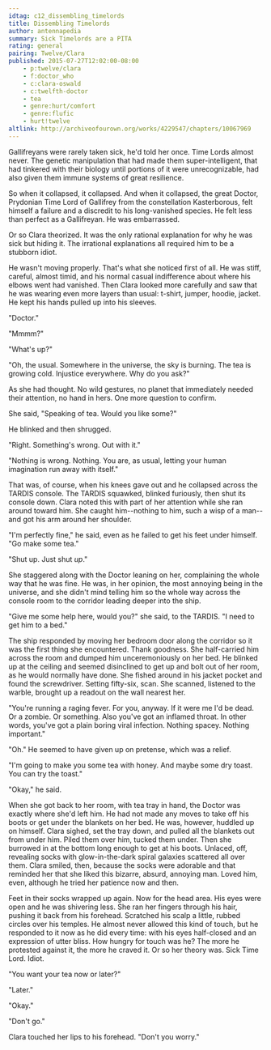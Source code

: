 ```yaml
---
idtag: c12_dissembling_timelords
title: Dissembling Timelords
author: antennapedia
summary: Sick Timelords are a PITA
rating: general
pairing: Twelve/Clara
published: 2015-07-27T12:02:00-08:00
    - p:twelve/clara
    - f:doctor_who
    - c:clara-oswald
    - c:twelfth-doctor
    - tea
    - genre:hurt/comfort
    - genre:flufic
    - hurt!twelve
altlink: http://archiveofourown.org/works/4229547/chapters/10067969
---
```

Gallifreyans were rarely taken sick, he'd told her once. Time Lords almost never. The genetic manipulation that had made them super-intelligent, that had tinkered with their biology until portions of it were unrecognizable, had also given them immune systems of great resilience.

So when it collapsed, it collapsed. And when it collapsed, the great Doctor, Prydonian Time Lord of Gallifrey from the constellation Kasterborous, felt himself a failure and a discredit to his long-vanished species. He felt less than perfect as a Gallifreyan. He was embarrassed.

Or so Clara theorized. It was the only rational explanation for why he was sick but hiding it. The irrational explanations all required him to be a stubborn idiot.

He wasn't moving properly. That's what she noticed first of all. He was stiff, careful, almost timid, and his normal casual indifference about where his elbows went had vanished. Then Clara looked more carefully and saw that he was wearing even more layers than usual: t-shirt, jumper, hoodie, jacket. He kept his hands pulled up into his sleeves.

"Doctor."

"Mmmm?"

"What's up?"

"Oh, the usual. Somewhere in the universe, the sky is burning. The tea is growing cold. Injustice everywhere. Why do you ask?"

As she had thought. No wild gestures, no planet that immediately needed their attention, no hand in hers. One more question to confirm.

She said, "Speaking of tea. Would you like some?"

He blinked and then shrugged.

"Right. Something's wrong. Out with it."

"Nothing is wrong. Nothing. You are, as usual, letting your human imagination run away with itself."

That was, of course, when his knees gave out and he collapsed across the TARDIS console. The TARDIS squawked, blinked furiously, then shut its console down. Clara noted this with part of her attention while she ran around toward him. She caught him--nothing to him, such a wisp of a man-- and got his arm around her shoulder.

"I'm perfectly fine," he said, even as he failed to get his feet under himself. "Go make some tea."

"Shut up. Just shut *up*."

She staggered along with the Doctor leaning on her, complaining the whole way that he was fine. He was, in her opinion, the most annoying being in the universe, and she didn't mind telling him so the whole way across the console room to the corridor leading deeper into the ship.

"Give me some help here, would you?" she said, to the TARDIS. "I need to get him to a bed."

The ship responded by moving her bedroom door along the corridor so it was the first thing she encountered. Thank goodness. She half-carried him across the room and dumped him unceremoniously on her bed. He blinked up at the ceiling and seemed disinclined to get up and bolt out of her room, as he would normally have done. She fished around in his jacket pocket and found the screwdriver. Setting fifty-six, scan. She scanned, listened to the warble, brought up a readout on the wall nearest her.

"You're running a raging fever. For you, anyway. If it were me I'd be dead. Or a zombie. Or something. Also you've got an inflamed throat. In other words, you've got a plain boring viral infection. Nothing spacey. Nothing important."

"Oh." He seemed to have given up on pretense, which was a relief.

"I'm going to make you some tea with honey. And maybe some dry toast. You can try the toast."

"Okay," he said.

When she got back to her room, with tea tray in hand, the Doctor was exactly where she'd left him. He had not made any moves to take off his boots or get under the blankets on her bed. He was, however, huddled up on himself. Clara sighed, set the tray down, and pulled all the blankets out from under him. Piled them over him, tucked them under. Then she burrowed in at the bottom long enough to get at his boots. Unlaced, off, revealing socks with glow-in-the-dark spiral galaxies scattered all over them. Clara smiled, then, because the socks were adorable and that reminded her that she liked this bizarre, absurd, annoying man. Loved him, even, although he tried her patience now and then.

Feet in their socks wrapped up again. Now for the head area. His eyes were open and he was shivering less. She ran her fingers through his hair, pushing it back from his forehead. Scratched his scalp a little, rubbed circles over his temples. He almost never allowed this kind of touch, but he responded to it now as he did every time: with his eyes half-closed and an expression of utter bliss. How hungry for touch was he? The more he protested against it, the more he craved it. Or so her theory was. Sick Time Lord. Idiot.

"You want your tea now or later?"

"Later."

"Okay."

"Don't go."

Clara touched her lips to his forehead. "Don't you worry."
